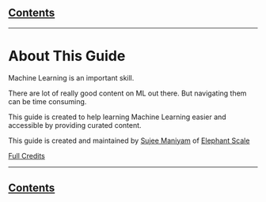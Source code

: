 <link rel='stylesheet' href='assets/css/main.css'/>

## [Contents](contents.md)

---


# About This Guide

Machine Learning is an important skill.  

There are lot of really good content on ML out there.  But navigating them can be time consuming.

This guide is created to help learning Machine Learning easier and accessible by providing curated content.

This guide is created and maintained by [Sujee Maniyam](https://elephantscale.com/our-team/sujee-maniyam/) of [Elephant Scale](https://elephantscale.com)

[Full Credits](credits.md)

---

## [Contents](contents.md)
